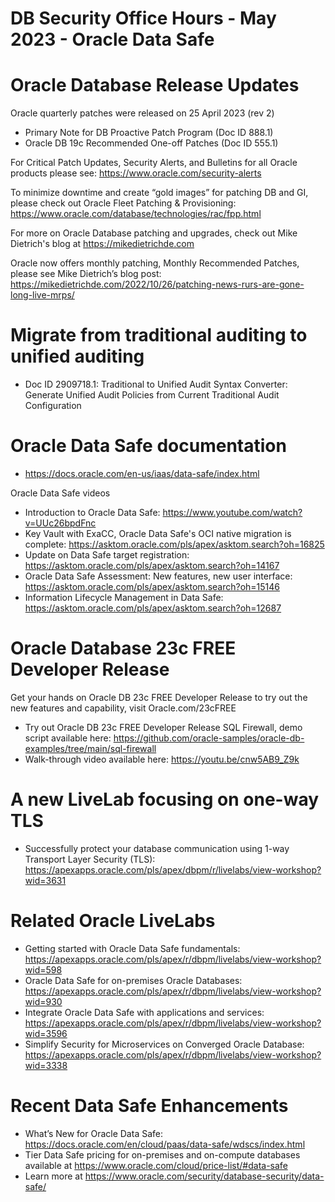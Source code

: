 # DB Security Office Hours - May 2023 - Oracle Data Safe


# Oracle Database Release Updates
Oracle quarterly patches were released on 25 April 2023 (rev 2)
- Primary Note for DB Proactive Patch Program (Doc ID 888.1)
- Oracle DB 19c Recommended One-off Patches (Doc ID 555.1)

For Critical Patch Updates, Security Alerts, and Bulletins for all Oracle products please see:  https://www.oracle.com/security-alerts

To minimize downtime and create “gold images” for patching DB and GI, please check out Oracle Fleet Patching & Provisioning: https://www.oracle.com/database/technologies/rac/fpp.html

For more on Oracle Database patching and upgrades, check out Mike Dietrich's blog at https://mikedietrichde.com

Oracle now offers monthly patching, Monthly Recommended Patches, please see Mike Dietrich’s blog post: https://mikedietrichde.com/2022/10/26/patching-news-rurs-are-gone-long-live-mrps/

# Migrate from traditional auditing to unified auditing

- Doc ID 2909718.1: Traditional to Unified Audit Syntax Converter: Generate Unified Audit Policies from Current Traditional Audit Configuration

# Oracle Data Safe documentation

- https://docs.oracle.com/en-us/iaas/data-safe/index.html

Oracle Data Safe videos

- Introduction to Oracle Data Safe: https://www.youtube.com/watch?v=UUc26bpdFnc
- Key Vault with ExaCC, Oracle Data Safe's OCI native migration is complete: https://asktom.oracle.com/pls/apex/asktom.search?oh=16825
- Update on Data Safe target registration: https://asktom.oracle.com/pls/apex/asktom.search?oh=14167
- Oracle Data Safe Assessment: New features, new user interface: https://asktom.oracle.com/pls/apex/asktom.search?oh=15146
- Information Lifecycle Management in Data Safe: https://asktom.oracle.com/pls/apex/asktom.search?oh=12687

# Oracle Database 23c FREE Developer Release

Get your hands on Oracle DB 23c FREE Developer Release to try out the new features and capability, visit Oracle.com/23cFREE

- Try out Oracle DB 23c FREE Developer Release SQL Firewall, demo script available here: https://github.com/oracle-samples/oracle-db-examples/tree/main/sql-firewall
- Walk-through video available here: https://youtu.be/cnw5AB9_Z9k

# A new LiveLab focusing on one-way TLS

- Successfully protect your database communication using 1-way Transport Layer Security (TLS): https://apexapps.oracle.com/pls/apex/dbpm/r/livelabs/view-workshop?wid=3631

# Related Oracle LiveLabs

- Getting started with Oracle Data Safe fundamentals: https://apexapps.oracle.com/pls/apex/r/dbpm/livelabs/view-workshop?wid=598
- Oracle Data Safe for on-premises Oracle Databases: https://apexapps.oracle.com/pls/apex/r/dbpm/livelabs/view-workshop?wid=930
- Integrate Oracle Data Safe with applications and services: https://apexapps.oracle.com/pls/apex/r/dbpm/livelabs/view-workshop?wid=3596
- Simplify Security for Microservices on Converged Oracle Database: https://apexapps.oracle.com/pls/apex/r/dbpm/livelabs/view-workshop?wid=3338

# Recent Data Safe Enhancements

- What’s New for Oracle Data Safe: https://docs.oracle.com/en/cloud/paas/data-safe/wdscs/index.html
- Tier Data Safe pricing for on-premises and on-compute databases available at https://www.oracle.com/cloud/price-list/#data-safe
- Learn more at https://www.oracle.com/security/database-security/data-safe/
